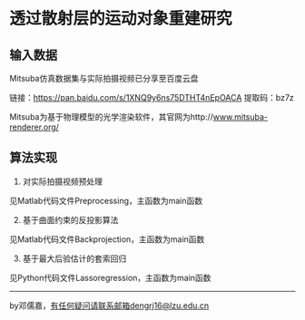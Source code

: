 # 透过散射层的运动对象重建研究

## 输入数据
Mitsuba仿真数据集与实际拍摄视频已分享至百度云盘

链接：https://pan.baidu.com/s/1XNQ9y6ns75DTHT4nEpOACA 
提取码：bz7z

Mitsuba为基于物理模型的光学渲染软件，其官网为http://www.mitsuba-renderer.org/

## 算法实现

1. 对实际拍摄视频预处理

见Matlab代码文件Preprocessing，主函数为main函数

2. 基于曲面约束的反投影算法

见Matlab代码文件Backprojection，主函数为main函数

3. 基于最大后验估计的套索回归 

见Python代码文件Lassoregression，主函数为main函数

***
by邓儒嘉，有任何疑问请联系邮箱dengrj16@lzu.edu.cn
